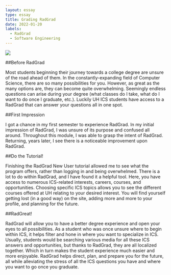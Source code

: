 ```yaml
---
layout: essay
type: essay
title: Grading RadGrad
date: 2022-01-20
labels:
  - RadGrad
  - Software Engineering
---
```


<img class="ui image" src="{{ site.baseurl }}/images/evolution.jpg">

##Before RadGrad

Most students beginning their journey towards a college degree are unsure of the road ahead of them. In the constantly-expanding field of Computer Science, there are so many possibilities for you. However, as great as the many options are, they can become quite overwhelming. Seemingly endless questions can arise during your degree (what classes do I take, what do I want to do once I graduate, etc.). Luckily UH ICS students have access to a RadGrad that can answer your questions all in one spot.

##First Impression

I got a chance in my first semester to experience RadGrad. In my initial impression of RadGrad, I was unsure of its purpose and confused all around. Throughout this module, I was able to grasp the intent of RadGrad. Returning, years later, I see there is a noticeable improvement upon RadGrad. 

##Do the Tutorial!

Finishing the RadGrad New User tutorial allowed me to see what the program offers, rather than logging in and being overwhelmed. There is a lot to do within RadGrad, and I have found it a helpful tool. Here, you have access to numerous ICS-related interests, careers, courses, and opportunities. Choosing specific ICS topics allows you to see the different courses offered at UH relating to your desired interest. You will find yourself getting lost (in a good way) on the site, adding more and more to your profile, and planning for the future.

##RadGreat!

RadGrad will allow you to have a better degree experience and open your eyes to all possibilities. As a student who was once unsure where to begin within ICS, it helps filter and hone in where you want to specialize in ICS. Usually, students would be searching various media for all these ICS answers and opportunities, but thanks to RadGrad, they are all localized together. Which in turn makes the student experience much easier and more enjoyable. RadGrad helps direct, plan, and prepare you for the future, all while alleviating the stress of all the ICS questions you have and where you want to go once you graduate.
